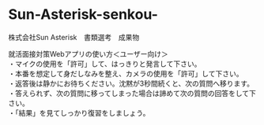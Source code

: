 # Sun-Asterisk-senkou-
株式会社Sun Asterisk　書類選考　成果物<br>

就活面接対策Webアプリの使い方＜ユーザー向け＞<br>
・マイクの使用を「許可」して、はっきりと発言して下さい。<br>
・本番を想定して身だしなみを整え、カメラの使用を「許可」して下さい。<br>
・返答後は静かにお待ちください。沈黙が3秒間続くと、次の質問へ移ります。<br>
・答えられず、次の質問に移ってしまった場合は諦めて次の質問の回答をして下さい。<br>
・「結果」を見てしっかり復習をしましょう。
